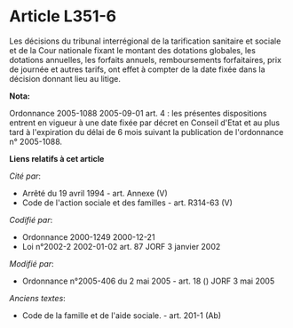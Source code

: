 # Article L351-6

Les décisions du tribunal interrégional de la tarification sanitaire et sociale et de la Cour nationale fixant le montant des
dotations globales, les dotations annuelles, les forfaits annuels, remboursements forfaitaires, prix de journée et autres
tarifs, ont effet à compter de la date fixée dans la décision donnant lieu au litige.

**Nota:**

Ordonnance 2005-1088 2005-09-01 art. 4 : les présentes dispositions entrent en vigueur à une date fixée par décret en Conseil
d'Etat et au plus tard à l'expiration du délai de 6 mois suivant la publication de l'ordonnance n° 2005-1088.

**Liens relatifs à cet article**

_Cité par_:

  - Arrêté du 19 avril 1994 - art. Annexe (V)
  - Code de l'action sociale et des familles - art. R314-63 (V)

_Codifié par_:

  - Ordonnance 2000-1249 2000-12-21
  - Loi n°2002-2 2002-01-02 art. 87 JORF 3 janvier 2002

_Modifié par_:

  - Ordonnance n°2005-406 du 2 mai 2005 - art. 18 () JORF 3 mai 2005

_Anciens textes_:

  - Code de la famille et de l'aide sociale. - art. 201-1 (Ab)
